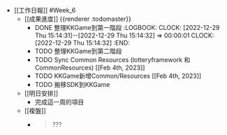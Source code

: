 - [[工作日報]] #Week_6
	- [[成果進度]] {{renderer :todomaster}}
		- DONE 整理KKGame到第一階段
		  :LOGBOOK:
		  CLOCK: [2022-12-29 Thu 15:14:31]--[2022-12-29 Thu 15:14:32] =>  00:00:01
		  CLOCK: [2022-12-29 Thu 15:14:32]
		  :END:
		- TODO  整理KKGame到第二階段
		- TODO Sync Common Resources (lotteryframework 和 CommonResources)  [[Feb 4th, 2023]]
		- TODO KKGame新增Common/Resources [[Feb 4th, 2023]]
		- TODO 搬移SDK到KKGame
	- [[明日安排]]
		- 完成這一周的項目
	- [[複盤]]
		- > ???